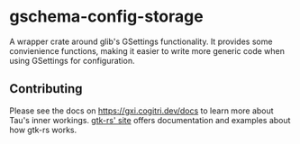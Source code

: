# gschema-config-storage

A wrapper crate around glib's GSettings functionality. It provides some convienience functions,
making it easier to write more generic code when using GSettings for configuration.

## Contributing

Please see the docs on https://gxi.cogitri.dev/docs to learn more about Tau's inner workings. 
[gtk-rs' site](https://gtk-rs.org/) offers documentation and examples about how gtk-rs works.
